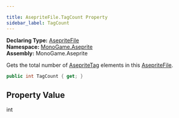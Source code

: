 ```yaml
---

title: AsepriteFile.TagCount Property
sidebar_label: TagCount
---
```

**Declaring Type:** [AsepriteFile](../)  
**Namespace:** [MonoGame.Aseprite](../../)  
**Assembly:** MonoGame.Aseprite

Gets the total number of [AsepriteTag](../../AsepriteTypes/AsepriteTag/) elements in this [AsepriteFile](../).

```csharp
public int TagCount { get; }
```

## Property Value

int


